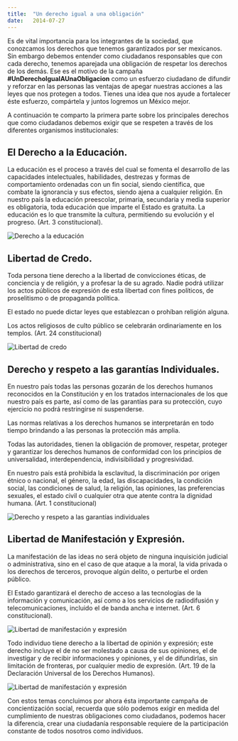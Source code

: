 ```yaml
---
title:  "Un derecho igual a una obligación"
date:   2014-07-27
---
```


Es de vital importancia para los integrantes de la sociedad, que conozcamos los derechos que tenemos garantizados por ser mexicanos. Sin embargo debemos entender como ciudadanos responsables que con cada derecho, tenemos aparejada una obligación de respetar los derechos de los demás. Ese es el motivo de la campaña **#UnDerechoIgualAUnaObligacion** como un esfuerzo ciudadano de difundir y reforzar en las personas las ventajas de apegar nuestras acciones a las leyes que nos protegen a todos. Tienes una idea que nos ayude a fortalecer éste esfuerzo, compártela y juntos logremos un México mejor.

A continuación te comparto la primera parte sobre los principales derechos que como ciudadanos debemos exigir que se respeten a través de los diferentes organismos institucionales:

## El Derecho a la Educación.

La educación es el proceso a través del cual se fomenta el desarrollo de las capacidades intelectuales,  habilidades, destrezas y formas de comportamiento ordenadas con un fin social, siendo científica, que combate la ignorancia y sus efectos, siendo ajena a cualquier religión. 
En nuestro país la educación preescolar, primaria, secundaria y media superior es obligatoria, toda educación que imparte el Estado es gratuita.
La educación es lo que transmite la cultura, permitiendo su evolución y el progreso. (Art. 3 constitucional).

![Derecho a la educación]({{baseurl}}/images/blog/dia-del-maestro.jpg) 

## Libertad de Credo.

Toda persona tiene derecho a la libertad de convicciones éticas, de conciencia y de religión, y a profesar la de su agrado. Nadie podrá utilizar los actos públicos de expresión de esta libertad con fines políticos, de proselitismo o de propaganda política. 

El estado no puede dictar leyes que establezcan o prohíban religión alguna. 

Los actos religiosos de culto público se celebrarán ordinariamente en los templos. (Art. 24 constitucional)
 
![Libertad de credo]({{baseurl}}/images/blog/libertad-de-religion.jpg)

## Derecho y respeto a las garantías Individuales.

En nuestro país todas las personas gozarán de los derechos humanos reconocidos en la Constitución y en los tratados internacionales de los que nuestro país es parte, así como de las garantías para su protección, cuyo ejercicio no podrá restringirse ni suspenderse.

Las normas relativas a los derechos humanos se interpretarán en todo tiempo brindando a las personas la protección más amplia. 

Todas las autoridades, tienen la obligación de promover, respetar, proteger y garantizar los derechos humanos de conformidad con los principios de universalidad, interdependencia, indivisibilidad y progresividad. 

En nuestro país está prohibida la esclavitud, la discriminación por origen étnico o nacional, el género, la edad, las discapacidades, la condición social, las condiciones de salud, la religión, las opiniones, las preferencias sexuales, el estado civil o cualquier otra que atente contra la dignidad humana. (Art. 1 constitucional)

![Derecho y respeto a las garantías individuales]({{baseurl}}/images/blog/garantias-derechos-y-libertades.jpg)

## Libertad de Manifestación y Expresión.

La manifestación de las ideas no será objeto de ninguna inquisición judicial o administrativa, sino en el caso de que ataque a la moral, la vida privada o los derechos de terceros, provoque algún delito, o perturbe el orden público.

El Estado garantizará el derecho de acceso a las tecnologías de la información y comunicación, así como a los servicios de radiodifusión y telecomunicaciones, incluido el de banda ancha e internet. (Art. 6 constitucional).

![Libertad de manifestación y expresión]({{baseurl}}/images/blog/Expresion-y-pensamiento.jpg)
 
Todo individuo tiene derecho a la libertad de opinión y expresión; este derecho incluye el de no ser molestado a causa de sus opiniones, el de investigar y de recibir informaciones y opiniones, y el de difundirlas, sin limitación de fronteras, por cualquier medio de expresión. (Art. 19 de la Declaración Universal de los Derechos Humanos).

![Libertad de manifestación y expresión]({{baseurl}}/images/blog/libertad-de-escribir.jpg)
	
Con estos temas concluimos por ahora ésta importante campaña de concientización social, recuerda que sólo podemos exigir en medida del cumplimiento de nuestras obligaciones como ciudadanos, podemos hacer la diferencia, crear una ciudadanía responsable requiere de la participación constante de todos nosotros como individuos.
